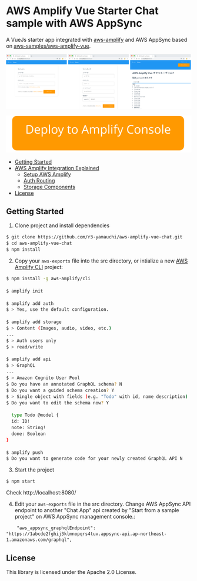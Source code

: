 # AWS Amplify Vue Starter Chat sample with AWS AppSync

A VueJs starter app integrated with [aws-amplify](https://github.com/aws/aws-amplify) and AWS AppSync based on [aws-samples/aws-amplify-vue](https://github.com/aws-samples/aws-amplify-vue).

<img src="docs/assets/img/aws-amplify-vue-sample.png" width="880px" />

[![Deploy to Amplify Console](docs/assets/img/Deploy_to_Amplify_Console.svg)](https://console.aws.amazon.com/amplify/home#/deploy?repo=https://github.com/r3-yamauchi/aws-amplify-vue-chat)

* [Getting Started](#getting-started)
* [AWS Amplify Integration Explained](#aws-amplify-integration-explained)
  - [Setup AWS Amplify](#setup-aws-amplify)
  - [Auth Routing](#auth-routing)
  - [Storage Components](#storage-components)
* [License](#license)

## Getting Started

1. Clone project and install dependencies

```bash
$ git clone https://github.com/r3-yamauchi/aws-amplify-vue-chat.git
$ cd aws-amplify-vue-chat
$ npm install
```

2. Copy your `aws-exports` file into the src directory, or intialize a new [AWS Amplify CLI](https://github.com/aws-amplify/amplify-cli) project:

```bash
$ npm install -g aws-amplify/cli

$ amplify init

$ amplify add auth
$ > Yes, use the default configuration.

$ amplify add storage
$ > Content (Images, audio, video, etc.)
...
$ > Auth users only
$ > read/write

$ amplify add api
$ > GraphQL
...
$ > Amazon Cognito User Pool
$ Do you have an annotated GraphQL schema? N
$ Do you want a guided schema creation? Y
$ > Single object with fields (e.g. "Todo" with id, name description)
$ Do you want to edit the schema now? Y

  type Todo @model {
  id: ID!
  note: String!
  done: Boolean
}

$ amplify push
$ Do you want to generate code for your newly created GraphQL API N

```

3. Start the project

```bash
$ npm start
```

Check http://localhost:8080/


4. Edit your `aws-exports` file in the src directory. Change AWS AppSync API endpoint to another "Chat App" api created by "Start from a sample project" on AWS AppSync management console.:

```
    "aws_appsync_graphqlEndpoint": "https://1abcde2fghij3klmnopqrs4tuv.appsync-api.ap-northeast-1.amazonaws.com/graphql",
```


## License

This library is licensed under the Apache 2.0 License.
